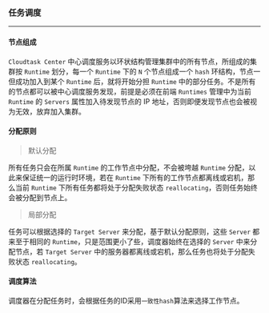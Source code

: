 ### 任务调度
---

#### 节点组成
`Cloudtask Center` 中心调度服务以环状结构管理集群中的所有节点，所组成的集群按 `Runtime` 划分，每一个 `Runtime` 下的 `N` 个节点组成一个 `hash` 环结构，节点一但成功加入到某个 `Runtime` 后，就将开始分担 `Runtime` 中的部分任务。不是所有的节点都可以被中心调度服务发现，前提是必须在前端 `Runtimes` 管理中为当前 `Runtime` 的 `Servers` 属性加入待发现节点的 IP 地址，否则即便发现节点也会被视为无效，放弃加入集群。 

#### 分配原则

> 默认分配   

所有任务只会在所属 `Runtime` 的工作节点中分配，不会被垮越 `Runtime` 分配，以此来保证统一的运行时环境，若在 `Runtime` 下所有的工作节点都离线或宕机，那么当前 `Runtime` 下所有任务都将处于分配失败状态 `reallocating`，否则任务始终会被分配到节点上。

> 局部分配

任务可以根据选择的 `Target Server` 来分配，基于默认分配原则，这些 `Server` 都来至于相同的 `Runtime`，只是范围更小了些，调度器始终在选择的 `Server` 中来分配节点，若 `Target Server` 中的服务器都离线或宕机，那么任务也将处于分配失败状态 `reallocating`。

#### 调度算法

调度器在分配任务时，会根据任务的ID采用`一致性hash`算法来选择工作节点。


